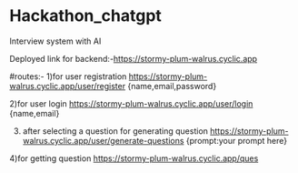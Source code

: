 # Hackathon_chatgpt
Interview system with AI


Deployed link for backend:-https://stormy-plum-walrus.cyclic.app


#routes:- 
1)for user registration
https://stormy-plum-walrus.cyclic.app/user/register
{name,email,password}


2)for user login
https://stormy-plum-walrus.cyclic.app/user/login
{name,email}

3) after selecting a question for generating question
https://stormy-plum-walrus.cyclic.app/user/generate-questions
{prompt:your prompt here}

4)for getting question
https://stormy-plum-walrus.cyclic.app/ques

